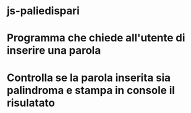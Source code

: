 # js-paliedispari

# Programma che chiede all'utente di inserire una parola
# Controlla se la parola inserita sia palindroma e stampa in console il risulatato